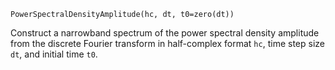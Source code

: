 ```
PowerSpectralDensityAmplitude(hc, dt, t0=zero(dt))
```

Construct a narrowband spectrum of the power spectral density amplitude from the discrete Fourier transform in half-complex format `hc`, time step size `dt`, and initial time `t0`.
